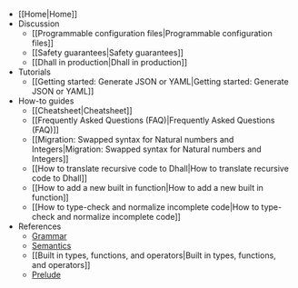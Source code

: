 * [[Home|Home]]
* Discussion
    * [[Programmable configuration files|Programmable configuration files]]
    * [[Safety guarantees|Safety guarantees]]
    * [[Dhall in production|Dhall in production]]
* Tutorials
    * [[Getting started: Generate JSON or YAML|Getting started: Generate JSON or YAML]]
* How-to guides
    * [[Cheatsheet|Cheatsheet]]
    * [[Frequently Asked Questions (FAQ)|Frequently Asked Questions (FAQ)]]
    * [[Migration: Swapped syntax for Natural numbers and Integers|Migration: Swapped syntax for Natural numbers and Integers]]
    * [[How to translate recursive code to Dhall|How to translate recursive code to Dhall]]
    * [[How to add a new built in function|How to add a new built in function]]
    * [[How to type-check and normalize incomplete code|How to type-check and normalize incomplete code]]
* References
    * [Grammar](https://github.com/dhall-lang/dhall-lang/blob/master/standard/dhall.abnf)
    * [Semantics](https://github.com/dhall-lang/dhall-lang/blob/master/standard/semantics.md)
    * [[Built in types, functions, and operators|Built in types, functions, and operators]]
    * [Prelude](http://prelude.dhall-lang.org/)